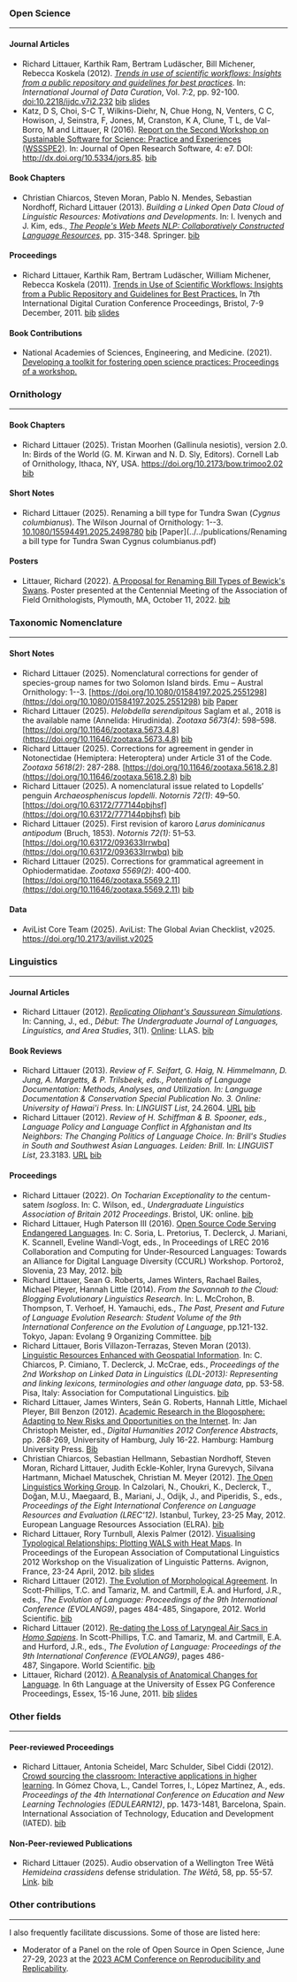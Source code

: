 ### Open Science
<hr />

#### Journal Articles
* Richard Littauer, Karthik Ram, Bertram Ludäscher, Bill Michener, Rebecca Koskela (2012). [_Trends in use of scientific workflows: Insights from a public repository and guidelines for best practices_](http://ijdc.net/index.php/ijdc/article/download/222/291). In: _International Journal of Data Curation_, Vol. 7:2, pp. 92-100. [doi:10.2218/ijdc.v7i2.232](http://ijdc.net/index.php/ijdc/article/view/222) [bib](https://www.burntfen.com/publications/bib/LittIJDC.bib) [slides](https://www.slideshare.net/RichLitt/trends-in-use-of-scientific-workflows-insights-from-a-public-repository-and-recommendations-for-best-practices)
* Katz, D S, Choi, S-C T, Wilkins-Diehr, N, Chue Hong, N, Venters, C C, Howison, J, Seinstra, F, Jones, M, Cranston, K A, Clune, T L, de Val-Borro, M and Littauer, R (2016). [Report on the Second Workshop on Sustainable Software for Science: Practice and Experiences (WSSSPE2)](http://dx.doi.org/10.5334/jors.85). In: Journal of Open Research Software, 4: e7. DOI: http://dx.doi.org/10.5334/jors.85. [bib](https://www.burntfen.com/publications/bib/wssspe2.bib)

#### Book Chapters
* Christian Chiarcos, Steven Moran, Pablo N. Mendes, Sebastian Nordhoff, Richard Littauer (2013). _Building a Linked Open Data Cloud of Linguistic Resources: Motivations and Developments_. In: I. Ivenych and J. Kim, eds., [_The People's Web Meets NLP: Collaboratively Constructed Language Resources,_](http://www.springer.com/education+%26+language/linguistics/book/978-3-642-35084-9) pp. 315-348. Springer. [bib](https://www.burntfen.com/publications/bib/ChiarcosLOD.bib)

#### Proceedings

* Richard Littauer, Karthik Ram, Bertram Ludäscher, William Michener, Rebecca Koskela (2011). <a href="https://www.burntfen.com/publications/LittIDCC.pdf">Trends in Use of Scientific Workflows: Insights from a Public Repository and Guidelines for Best Practices.</a> In 7th International Digital Curation Conference Proceedings, Bristol, 7-9 December, 2011. [bib](https://www.burntfen.com/publications/bib/LittIDCC.bib) [slides](http://www.slideshare.net/RichLitt/trends-in-use-of-scientific-workflows-insights-from-a-public-repository-and-recommendations-for-best-practices)

#### Book Contributions

* National Academies of Sciences, Engineering, and Medicine. (2021). <a href="https://nap.nationalacademies.org/catalog/26308/developing-a-toolkit-for-fostering-open-science-practices-proceedings-of">Developing a toolkit for fostering open science practices: Proceedings of a workshop.</a>

### Ornithology
<hr />

#### Book Chapters
* Richard Littauer (2025). Tristan Moorhen (Gallinula nesiotis), version 2.0. In: Birds of the World (G. M. Kirwan and N. D. Sly, Editors). Cornell Lab of Ornithology, Ithaca, NY, USA. https://doi.org/10.2173/bow.trimoo2.02 [bib](../../publications/bib/Littauer2025Botw.bib)

#### Short Notes
* Richard Littauer (2025). Renaming a bill type for Tundra Swan (*Cygnus columbianus*). The Wilson Journal of Ornithology: 1--3. [10.1080/15594491.2025.2498780](https://doi.org/10.1080/15594491.2025.2498780) [bib](../../publications/bib/Littauer2025Bewicks.bib) [Paper](../../publications/Renaming a bill type for Tundra Swan Cygnus columbianus.pdf)

#### Posters
* Littauer, Richard (2022). <a href="https://www.burntfen.com/publications/LittauerAFOBewicks.pdf">A Proposal for Renaming Bill Types of Bewick's Swans</a>. Poster presented at the Centennial Meeting of the Association of Field Ornithologists, Plymouth, MA, October 11, 2022. [bib](https://www.burntfen.com/publications/bib/LittauerAFOBewicks.bib)

### Taxonomic Nomenclature
<hr />

#### Short Notes
* Richard Littauer (2025). Nomenclatural corrections for gender of species-group names for two Solomon Island birds. Emu – Austral Ornithology: 1--3. [https://doi.org/10.1080/01584197.2025.2551298](https://doi.org/10.1080/01584197.2025.2551298) [bib](../../publications/bib/Littauer2025Emu.bib) [Paper](https://doi.org/10.1080/01584197.2025.2551298)
* Richard Littauer (2025). *Helobdella serendipitous* Saglam et al., 2018 is the available name (Annelida: Hirudinida). *Zootaxa 5673(4)*: 598–598. [https://doi.org/10.11646/zootaxa.5673.4.8](https://doi.org/10.11646/zootaxa.5673.4.8) [bib](../../publications/bib/Littauer2025ZootaxaHelobdella.bib)
* Richard Littauer (2025). Corrections for agreement in gender in Notonectidae (Hemiptera: Heteroptera) under Article 31 of the Code. *Zootaxa 5618(2)*: 287-288. [https://doi.org/10.11646/zootaxa.5618.2.8](https://doi.org/10.11646/zootaxa.5618.2.8) [bib](../../publications/bib/Littauer2025ZootaxaNotonectidae.bib)
* Richard Littauer (2025). A nomenclatural issue related to Lopdells’ penguin *Archaeospheniscus lopdelli*. *Notornis 72(1)*: 49–50. [https://doi.org/10.63172/777144pbjhsf](https://doi.org/10.63172/777144pbjhsf) [bib](../../publications/bib/Littauer2025NotornisLopdell.bib)
* Richard Littauer (2025). First revision of karoro *Larus dominicanus antipodum* (Bruch, 1853). *Notornis 72(1)*: 51–53. [https://doi.org/10.63172/093633lrrwbq](https://doi.org/10.63172/093633lrrwbq) [bib](../../publications/bib/Littauer2025NotornisKaroro.bib)
* Richard Littauer (2025). Corrections for grammatical agreement in Ophiodermatidae. *Zootaxa 5569(2)*: 400-400. [https://doi.org/10.11646/zootaxa.5569.2.11](https://doi.org/10.11646/zootaxa.5569.2.11) [bib](../../publications/bib/Littauer2025ZootaxaOphiodermatidae.bib)

#### Data
* AviList Core Team (2025). AviList: The Global Avian Checklist, v2025. https://doi.org/10.2173/avilist.v2025

### Linguistics
<hr />


#### Journal Articles
* Richard Littauer (2012). [_Replicating Oliphant's Saussurean Simulations_](https://www.burntfen.com/publications/LittDebut.pdf). In: Canning, J., ed., _Début: The Undergraduate Journal of Languages, Linguistics, and Area Studies_, 3(1). [Online](http://www.studyinglanguages.ac.uk/student\_voices/debut\_autumn\_2012): LLAS. [bib](https://www.burntfen.com/publications/bib/LittDebut.bib)

#### Book Reviews
* Richard Littauer (2013). _Review of F. Seifart, G. Haig, N. Himmelmann, D. Jung, A. Margetts, & P. Trilsbeek, eds., Potentials of Language Documentation: Methods, Analyses, and Utilization. In: Language Documentation & Conservation Special Publication No. 3. Online: University of Hawai'i Press._ In: _LINGUIST List_, 24.2604. [URL](http://linguistlist.org/pubs/reviews/get-review.cfm?SubID=12670360) [bib](https://www.burntfen.com/publications/bib/LittLinguist2013.bib)
* Richard Littauer (2012). _Review of H. Schiffman & B. Spooner, eds., Language Policy and Language Conflict in Afghanistan and Its Neighbors: The Changing Politics of Language Choice. In: Brill's Studies in South and Southwest Asian Languages. Leiden: Brill._ In: _LINGUIST List_, 23.3183. [URL](http://linguistlist.org/pubs/reviews/get-review.cfm?SubID=4553348) [bib](https://www.burntfen.com/publications/bib/LittLinguist.bib)

#### Proceedings

* Richard Littauer (2022). *On Tocharian Exceptionality to the* centum-satem *Isogloss*. In: C. Wilson, ed., *Undergraduate Linguistics Association of Britain 2012 Proceedings*. Bristol, UK: online. [bib](https://www.burntfen.com/publications/bib/LittULAB.bib)
* Richard Littauer, Hugh Paterson III (2016). [Open Source Code Serving Endangered Languages](https://github.com/RichardLitt/endangered-languages/raw/master/paper/Open%20Source%20Code%20Serving%20Endangered%20Languages.pdf). In: C. Soria, L. Pretorius, T. Declerck, J. Mariani, K. Scannell, Eveline Wandl-Vogt, eds., In Proceedings of LREC 2016 Collaboration and Computing for Under-Resourced Languages: Towards an Alliance for Digital Language Diversity (CCURL) Workshop. Portorož, Slovenia, 23 May, 2012. [bib](https://www.burntfen.com/publications/bib/CCURL.bib)
* Richard Littauer, Sean G. Roberts, James Winters, Rachael Bailes, Michael Pleyer, Hannah Little (2014). *From the Savannah to the Cloud: Blogging Evolutionary Linguistics Research*. In: L. McCrohon, B. Thompson, T. Verhoef, H. Yamauchi, eds., *The Past, Present and Future of Language Evolution Research: Student Volume of the 9th International Conference on the Evolution of Language*, pp.121-132. Tokyo, Japan: Evolang 9 Organizing Committee. [bib](https://www.burntfen.com/publications/bib/LittEvoC.bib)
* Richard Littauer, Boris Villazon-Terrazas, Steven Moran (2013). [Linguistic Resources Enhanced with Geospatial Information](http://www.aclweb.org/anthology/W13-5508). In: C. Chiarcos, P. Cimiano, T. Declerck, J. McCrae, eds., *Proceedings of the 2nd Workshop on Linked Data in Linguistics (LDL-2013): Representing and linking lexicons, terminologies and other language data*, pp. 53-58. Pisa, Italy: Association for Computational Linguistics. [bib](https://www.burntfen.com/publications/bib/LittLDL.bib)
* Richard Littauer, James Winters, Seán G. Roberts, Hannah Little, Michael Pleyer, Bill Benzon (2012). [Academic Research in the Blogosphere: Adapting to New Risks and Opportunities on the Internet](https://www.burntfen.com/publications/LittDH.pdf). In: Jan Christoph Meister, ed., _Digital Humanities 2012 Conference Abstracts_, pp. 268-269, University of Hamburg, July 16-22. Hamburg: Hamburg University Press. [Bib](https://www.burntfen.com/publications/bib/LittDH.bib)
* Christian Chiarcos, Sebastian Hellmann, Sebastian Nordhoff, Steven Moran, Richard Littauer, Judith Eckle-Kohler, Iryna Gurevych, Silvana Hartmann, Michael Matuschek, Christian M. Meyer (2012). [The Open Linguistics Working Group](https://www.burntfen.com/publications/OKFLREC.pdf). In Calzolari, N., Choukri, K., Declerck, T., Doğan, M.U., Maegaard, B., Mariani, J., Odijk, J., and Piperidis, S., eds., _Proceedings of the Eight International Conference on Language Resources and Evaluation (LREC'12)_. Istanbul, Turkey, 23-25 May, 2012. European Language Resources Association (ELRA). [bib](https://www.burntfen.com/publications/bib/OKFLREC.bib)
* Richard Littauer, Rory Turnbull, Alexis Palmer (2012). [Visualising Typological Relationships: Plotting WALS with Heat Maps](https://www.burntfen.com/publications/LittEACL.pdf). In Proceedings of the European Association of Computational Linguistics 2012 Workshop on the Visualization of Linguistic Patterns. Avignon, France, 23-24 April, 2012. [bib](https://www.burntfen.com/publications/bib/LittEACL.bib) [slides](https://www.slideshare.net/RichLitt/visualising-typological-relationships-plotting-wals-with-heat-maps)
* Richard Littauer (2012). <a href="https://www.burntfen.com/publications/LittEvoA.pdf">The Evolution of Morphological Agreement</a>. In Scott-Phillips, T.C. and Tamariz, M. and Cartmill, E.A. and Hurford, J.R., eds., _The Evolution of Language: Proceedings of the 9th International Conference (EVOLANG9)_, pages 484-485, Singapore, 2012. World Scientific. [bib](https://www.burntfen.com/publications/bib/LittEvoa.bib)
* Richard Littauer (2012). <a href="https://www.burntfen.com/publications/LittEvoB.pdf">Re-dating the Loss of Laryngeal Air Sacs in <em>Homo Sapiens</em></a>. In Scott-Phillips, T.C. and Tamariz, M. and Cartmill, E.A. and Hurford, J.R., eds., _The Evolution of Language: Proceedings of the 9th International Conference (EVOLANG9)_, pages 486-487, Singapore. World Scientific. [bib](https://www.burntfen.com/publications/bib/LittEvob.bib)
* Littauer, Richard (2012). <a href="https://www.burntfen.com/publications/LittEssex.docx">A Reanalysis of Anatomical Changes for Language</a>. In 6th Language at the University of Essex PG Conference Proceedings, Essex, 15-16 June, 2011. [bib](https://www.burntfen.com/publications/bib/LittEssex.bib) [slides](http://www.slideshare.net/RichLitt/a-reanalysis-of-anatomical-changes-for-language)


### Other fields
<hr />

#### Peer-reviewed Proceedings

* Richard Littauer, Antonia Scheidel, Marc Schulder, Sibel Ciddi (2012). [Crowd sourcing the classroom: Interactive applications in higher learning](https://www.burntfen.com/publications/LittEdulearn.pdf). In Gómez Chova, L., Candel Torres, I., López Martínez, A., eds. _Proceedings of the 4th International Conference on Education and New Learning Technologies (EDULEARN12)_, pp. 1473-1481, Barcelona, Spain. International Association of Technology, Education and Development (IATED). [bib](https://www.burntfen.com/publications/bib/LittEdulearn.bib)

#### Non-Peer-reviewed Publications

* Richard Littauer (2025). Audio observation of a Wellington Tree Wētā *Hemideina crassidens* defense stridulation. *The Wētā*, 58, pp. 55-57. [Link](https://weta.ento.org.nz/index.php/weta/article/view/434). [bib](https://www.burntfen.com/publications/bib/LittWeta.bib)

### Other contributions
<hr />

I also frequently facilitate discussions. Some of those are listed here:

* Moderator of a Panel on the role of Open Source in Open Science, June 27-29, 2023 at the <a href="https://acm-rep.github.io/2023/">2023 ACM Conference on Reproducibility and Replicability</a>.
